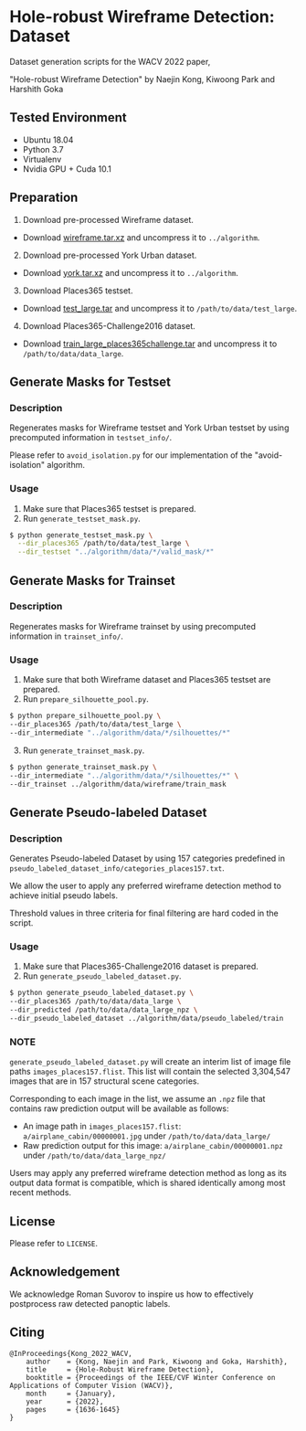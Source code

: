 # Hole-robust Wireframe Detection: Dataset

Dataset generation scripts for the WACV 2022 paper,

"Hole-robust Wireframe Detection" by Naejin Kong, Kiwoong Park and Harshith Goka


## Tested Environment
 * Ubuntu 18.04
 * Python 3.7
 * Virtualenv
 * Nvidia GPU + Cuda 10.1


## Preparation
1. Download pre-processed Wireframe dataset.
 * Download [wireframe.tar.xz](https://drive.google.com/drive/folders/1rXLAh5VIj8jwf8vLfuZncStihRO2chFr) and uncompress it to `../algorithm`.
2. Download pre-processed York Urban dataset.
 * Download [york.tar.xz](https://drive.google.com/drive/folders/1rXLAh5VIj8jwf8vLfuZncStihRO2chFr) and uncompress it to `../algorithm`.
3. Download Places365 testset.
 * Download [test_large.tar](http://data.csail.mit.edu/places/places365/test_large.tar) and uncompress it to `/path/to/data/test_large`.
4. Download Places365-Challenge2016 dataset.
 * Download [train_large_places365challenge.tar](http://data.csail.mit.edu/places/places365/train_large_places365challenge.tar) and uncompress it to `/path/to/data/data_large`.


## Generate Masks for Testset

### Description
Regenerates masks for Wireframe testset and York Urban testset by using precomputed information in `testset_info/`.

Please refer to `avoid_isolation.py` for our implementation of the "avoid-isolation" algorithm.

### Usage
1. Make sure that Places365 testset is prepared.
2. Run `generate_testset_mask.py`.
```bash
$ python generate_testset_mask.py \
  --dir_places365 /path/to/data/test_large \
  --dir_testset "../algorithm/data/*/valid_mask/*"
```

## Generate Masks for Trainset

### Description
Regenerates masks for Wireframe trainset by using precomputed information in `trainset_info/`.

### Usage
1. Make sure that both Wireframe dataset and Places365 testset are prepared.
2. Run `prepare_silhouette_pool.py`.
```bash
$ python prepare_silhouette_pool.py \
--dir_places365 /path/to/data/test_large \
--dir_intermediate "../algorithm/data/*/silhouettes/*"
```
3. Run `generate_trainset_mask.py`.
```bash
$ python generate_trainset_mask.py \
--dir_intermediate "../algorithm/data/*/silhouettes/*" \
--dir_trainset ../algorithm/data/wireframe/train_mask
```

## Generate Pseudo-labeled Dataset

### Description
Generates Pseudo-labeled Dataset by using 157 categories predefined in `pseudo_labeled_dataset_info/categories_places157.txt`.

We allow the user to apply any preferred wireframe detection method to achieve initial pseudo labels.

Threshold values in three criteria for final filtering are hard coded in the script.

### Usage
1. Make sure that Places365-Challenge2016 dataset is prepared.
2. Run `generate_pseudo_labeled_dataset.py`.
```bash
$ python generate_pseudo_labeled_dataset.py \
--dir_places365 /path/to/data/data_large \
--dir_predicted /path/to/data/data_large_npz \
--dir_pseudo_labeled_dataset ../algorithm/data/pseudo_labeled/train
```

### NOTE
`generate_pseudo_labeled_dataset.py` will create an interim list of image file paths `images_places157.flist`.
This list will contain the selected 3,304,547 images that are in 157 structural scene categories.

Corresponding to each image in the list, 
we assume an `.npz` file that contains raw prediction output will be available as follows:
* An image path in `images_places157.flist`: `a/airplane_cabin/00000001.jpg` under `/path/to/data/data_large/`
* Raw prediction output for this image: `a/airplane_cabin/00000001.npz` under `/path/to/data/data_large_npz/`

Users may apply any preferred wireframe detection method as long as its output data format is compatible, 
which is shared identically among most recent methods.


## License
Please refer to `LICENSE`.


## Acknowledgement
We acknowledge Roman Suvorov to inspire us how to effectively postprocess raw detected panoptic labels.


## Citing

```
@InProceedings{Kong_2022_WACV,
    author    = {Kong, Naejin and Park, Kiwoong and Goka, Harshith},
    title     = {Hole-Robust Wireframe Detection},
    booktitle = {Proceedings of the IEEE/CVF Winter Conference on Applications of Computer Vision (WACV)},
    month     = {January},
    year      = {2022},
    pages     = {1636-1645}
}
```
